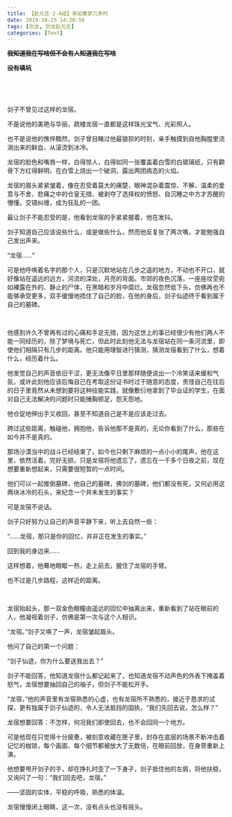 ```yaml
---
title: 【赴元旦·2-A组】来如春梦几多时
date: 2019-10-25 14:20:58
tags: [剑龙, 剑龙赴元旦]
categories: [Text]
---
```


<p><strong><span style="text-decoration:line-through;"  >我知道我在写啥但不会有人知道我在写啥</span></strong><br /></p> 
<p><strong><span style="text-decoration:line-through;"  >没有填坑</span></strong></p> 
<p><strong><span style="text-decoration:line-through;"  ><br /></span></strong></p> 
<p><strong><span style="text-decoration:line-through;"  ><br /></span></strong></p> 
<p>剑子不曾见过这样的龙宿。</p> 
<p>不是说他的美艳与华丽，疏楼龙宿一直都是这样珠光宝气、光彩照人。</p> 
<p>也不是说他的憔悴黯然，剑子曾目睹过他最狼狈的时刻，亲手触摸到自他胸膛里流淌出来的鲜血，从滚烫到冰冷。</p> 
<p>龙宿的脸色和嘴唇一样，白得惊人，白得如同一张覆盖着白雪的白玻璃纸，只有颧骨下方红得鲜明，在白雪上烧出一个破洞，露出两团病态的火焰。</p> 
<p>龙宿的眉头紧紧皱着，像在忍受着莫大的痛楚，眼神混杂着震惊、不解、温柔的爱意与不舍、悲痛之中的仓皇无措、被剥夺了选择权的愤怒、自沉睡之中方才苏醒的懵懂。交错纠缠，成为狂乱的一团。</p> 
<p>最让剑子不能忍受的是，他看到龙宿的手紧紧握着，他在发抖。</p> 
<p>剑子知道自己应该说些什么，或是做些什么，然而他反复张了两次嘴，才能勉强自己发出声来。</p> 
<p>“龙宿……”</p> 
<p>可是他呼唤着名字的那个人，只是沉默地站在几步之遥的地方，不动也不开口，就好像站在遥远的远方，河流的深处，月亮的背面。市郊的夜色沉落，一座座坟茔宛如裸露在外的、静止的尸体，在黑暗和岁月中腐烂。龙宿忽然低下头，仿佛再也不能够承受更多，双手缓慢地捂住了自己的脸，在他的身后，剑子仙迹终于看到属于自己的墓碑。</p> 
<p>&nbsp;</p> 
<p>他感到许久不曾再有过的心痛和手足无措，因为这世上的事已经很少有他们两人不能一同经历的，除了梦境与死亡，但此时此刻他无法与龙宿站在同一条河流里，即使他们相隔只有几步的距离。他只能用理智进行猜测，猜测龙宿看到了什么，想着什么，经历着什么。</p> 
<p>他发觉自己的声音依旧干涩，更无法像平日里那样随便说出一个冷笑话来缓和气氛，或许此刻他应该后悔自己在考取这份证书时过于随意的态度，责怪自己在往后的日子里竟然从未想到要将这种技能实践，就像敷衍地拿到了毕业证的学生，在面对自己无法解决的问题时只能捶胸顿足，怨天怨地。</p> 
<p>他仓促地伸出手又收回，甚至不知道自己是不是应该走过去。</p> 
<p>跨过这些距离，触碰他，拥抱他，告诉他那不是真的，无论你看到了什么，那些在如今并不是真的。</p> 
<p>那场沙漠当中的战斗已经结束了，如今也只剩下麻烦的一点小小的尾声，他在这里，依然活着，完好无损，只是龙宿将他遗忘了，遗忘在一千多个日夜之前，现在想要重新想起来，只需要很短暂的一点时间。</p> 
<p>他们可以一起推倒墓碑，他自己的墓碑，佛剑的墓碑，他们都没有死，又何必用这两块冰冷的石头，来纪念一个并未发生的事实？</p> 
<p>可是龙宿不说话。</p> 
<p>剑子只好努力让自己的声音平静下来，听上去自然一些：</p> 
<p>“……龙宿，那只是你的回忆，并非正在发生的事实。”</p> 
<p>回到我的身边来……</p> 
<p>这样想着，他蓦地眼眶一热，走上前去，握住了龙宿的手臂。</p> 
<p>也不过是几步路程，这样近的距离。</p> 
<p>&nbsp;</p> 
<p>龙宿抬起头，那一双金色眼瞳由遥远的回忆中抽离出来，重新看到了站在眼前的人，他凝视着剑子，仿佛是第一次与这个人相识。</p> 
<p>“龙宿。”剑子又唤了一声，龙宿皱起眉头。</p> 
<p>他问了自己的第一个问题：</p> 
<p>“剑子仙迹，你为什么要送我出去？”</p> 
<p>剑子不能回答，他知道龙宿什么都记起来了，也知道龙宿不动声色的外表下掩盖着怒气，龙宿想要抽回自己的袖子，但剑子不能松开手。</p> 
<p>“龙宿，”他的声音里有龙宿熟悉的心虚，也有龙宿所不熟悉的，接近于恳求的试探，更有独属于剑子仙迹的，令人无法抵挡的固执，“我们先回去说，怎么样？”</p> 
<p>龙宿想要回答：不怎样，何况我们即使回去，也不会回同一个地方。</p> 
<p>可是他现在只觉得十分疲惫，被刻意收藏在匣子里，封存在底层的场景不断冲击着记忆的枷锁，每个画面、每个细节都被放大了无数倍，在眼前回放，在身旁重新上演。</p> 
<p>他想要甩开剑子的手，却在挣扎时歪了一下身子，剑子抵住他的左肩，将他扶稳，又询问了一句：“我们回去吧，龙宿。”</p> 
<p>——坚固的实体，平稳的呼吸，熟悉的体温。</p> 
<p>龙宿慢慢闭上眼睛，这一次，没有点头也没有摇头。</p> 
<p><strong><span style="text-decoration:line-through;"  ><br /></span></strong></p>